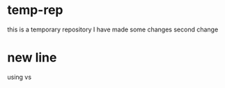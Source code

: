 # temp-rep
this is a temporary repository
I have made some changes
second change
# new line
using vs 

